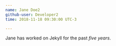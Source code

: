 ```yaml
---
name: Jane Doe2
github-user: Developer2
time: 2018-11-18 09:30:00 UTC-3

---
```

Jane has worked on Jekyll for the past *five years*. 